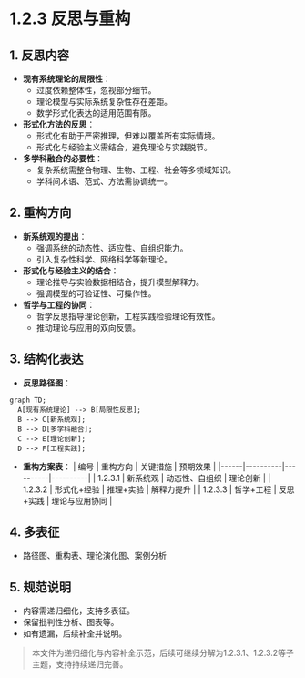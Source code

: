 # 1.2.3 反思与重构

## 1. 反思内容
- **现有系统理论的局限性**：
  - 过度依赖整体性，忽视部分细节。
  - 理论模型与实际系统复杂性存在差距。
  - 数学形式化表达的适用范围有限。
- **形式化方法的反思**：
  - 形式化有助于严密推理，但难以覆盖所有实际情境。
  - 形式化与经验主义需结合，避免理论与实践脱节。
- **多学科融合的必要性**：
  - 复杂系统需整合物理、生物、工程、社会等多领域知识。
  - 学科间术语、范式、方法需协调统一。

## 2. 重构方向
- **新系统观的提出**：
  - 强调系统的动态性、适应性、自组织能力。
  - 引入复杂性科学、网络科学等新理论。
- **形式化与经验主义的结合**：
  - 理论推导与实验数据相结合，提升模型解释力。
  - 强调模型的可验证性、可操作性。
- **哲学与工程的协同**：
  - 哲学反思指导理论创新，工程实践检验理论有效性。
  - 推动理论与应用的双向反馈。

## 3. 结构化表达
- **反思路径图**：
```mermaid
graph TD;
  A[现有系统理论] --> B[局限性反思];
  B --> C[新系统观];
  B --> D[多学科融合];
  C --> E[理论创新];
  D --> F[工程实践];
```
- **重构方案表**：
| 编号 | 重构方向 | 关键措施 | 预期效果 |
|------|----------|----------|----------|
| 1.2.3.1 | 新系统观 | 动态性、自组织 | 理论创新 |
| 1.2.3.2 | 形式化+经验 | 推理+实验 | 解释力提升 |
| 1.2.3.3 | 哲学+工程 | 反思+实践 | 理论与应用协同 |

## 4. 多表征
- 路径图、重构表、理论演化图、案例分析

## 5. 规范说明
- 内容需递归细化，支持多表征。
- 保留批判性分析、图表等。
- 如有遗漏，后续补全并说明。

> 本文件为递归细化与内容补全示范，后续可继续分解为1.2.3.1、1.2.3.2等子主题，支持持续递归完善。

